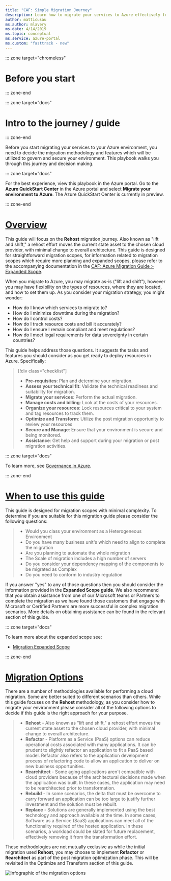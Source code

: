 ```yaml
---
title: "CAF: Simple Migration Journey"
description: Learn how to migrate your services to Azure effectively for your organization with step-by-step guidance.
author: matticusau
ms.author: mlavery
ms.date: 4/14/2019
ms.topic: conceptual
ms.service: azure-portal
ms.custom: "fasttrack - new"
---
```


::: zone target="chromeless"

# Before you start  

::: zone-end

::: zone target="docs"

# Intro to the journey / guide

::: zone-end

Before you start migrating your services to your Azure environment, you need to decide the migration methodology and features which will be utilized to govern and secure your environment. This playbook walks you through this journey and decision making.

::: zone target="docs"

For the best experience, view this playbook in the Azure portal. Go to the **Azure QuickStart Center** in the Azure portal and select **Migrate your environment to Azure**. The Azure QuickStart Center is currently in preview.

::: zone-end

# [Overview](#tab/Overview)

This guide will focus on the **Rehost** migration journey. Also known as "lift and shift," a rehost effort moves the current state asset to the chosen cloud provider, with minimal change to overall architecture. This guide is designed for straightforward migration scopes, for information related to migration scopes which require more planning and expanded scopes, please refer to the accompanying documentation in the [CAF: Azure Migration Guide > Expanded Scope](../expanded-scope/).

When you migrate to Azure, you may migrate as-is ("lift and shift"), however you may have flexibility on the types of resources, where they are located, and how to set them up. As you consider your migration strategy, you might wonder:

* How do I know which services to migrate to?
* How do I minimize downtime during the migration?
* How do I control costs?
* How do I track resource costs and bill it accurately?
* How do I ensure I remain compliant and meet regulations?
* How do I meet legal requirements for data sovereignty in certain countries?

This guide helps address those questions. It suggests the tasks and features you should consider as you get ready to deploy resources in Azure. Specifically:

> [!div class="checklist"]
> * **Pre-requisites**: Plan and determine your migration.
> * **Assess your technical fit**: Validate the technical readiness and suitability for migration.
> * **Migrate your services**: Perform the actual migration.
> * **Manage costs and billing**: Look at the costs of your resources.
> * **Organize your resources**: Lock resources critical to your system and tag resources to track them.
> * **Optimize and Transform**: Utilize the post migration opportunity to review your resources
> * **Secure and Manage**: Ensure that your environment is secure and being monitored.
> * **Assistance**: Get help and support during your migration or post migration activities.

::: zone target="docs"

To learn more, see [Governance in Azure](/azure/security/governance-in-azure/). 

::: zone-end

# [When to use this guide](#tab/WhenToUseThisGuide)

This guide is designed for migration scopes with minimal complexity. To determine if you are suitable for this migration guide please consider the following questions:

> * Would you class your environment as a Heterogeneous Environment
> * Do you have many business unit's which need to align to complete the migration
> * Are you planning to automate the whole migration
> * The Scale of migration includes a high number of servers
> * Do you consider your dependency mapping of the components to be migrated as Complex
> * Do you need to conform to industry regulation

If you answer "yes" to any of those questions then you should consider the information provided in the **Expanded Scope guide**. We also recommend that you obtain assistance from one of our Microsoft teams or Partners to complete the migration as we have found those customers that engage with Microsoft or Certified Partners are more successful in complex migration scenarios. More details on obtaining assistance can be found in the relevant section of this guide.

::: zone target="docs"

To learn more about the expanded scope see:

* [Migration Expanded Scope](../expanded-scope/)

::: zone-end

# [Migration Options](#tab/MigrationOptions)

There are a number of methodologies available for performing a cloud migration. Some are better suited to different scenarios than others. While this guide focuses on the **Rehost** methodology, as you consider how to migrate your environment please consider all of the following options to decide if this guide is the right approach for your purpose.

> * **Rehost** - Also known as "lift and shift," a rehost effort moves the current state asset to the chosen cloud provider, with minimal change to overall architecture.
> * **Refactor** - Platform as a Service (PaaS) options can reduce operational costs associated with many applications. It can be prudent to slightly refactor an application to fit a PaaS based model. Refactor also refers to the application development process of refactoring code to allow an application to deliver on new business opportunities.
> * **Rearchitect** - Some aging applications aren't compatible with cloud providers because of the architectural decisions made when the application was built. In these cases, the application may need to be rearchitected prior to transformation.
> * **Rebuild** - In some scenarios, the delta that must be overcome to carry forward an application can be too large to justify further investment and the solution must be rebuilt.
> * **Replace** - Solutions are generally implemented using the best technology and approach available at the time. In some cases, Software as a Service (SaaS) applications can meet all of the functionality required of the hosted application. In these scenarios, a workload could be slated for future replacement, effectively removing it from the transformation effort.

These methodologies are not mutually exclusive as while the initial migration used **Rehost**, you may choose to implement **Refactor** or **Rearchitect** as part of the post migration optimization phase. This will be revisited in the Optimize and Transform section of this guide.

![Infographic of the migration options](../../_images/migration/migration-options.png)
